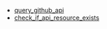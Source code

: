 - [query_github_api](query_github_api/README.md)
- [check_if_api_resource_exists](check_if_api_resource_exists/README.md)
